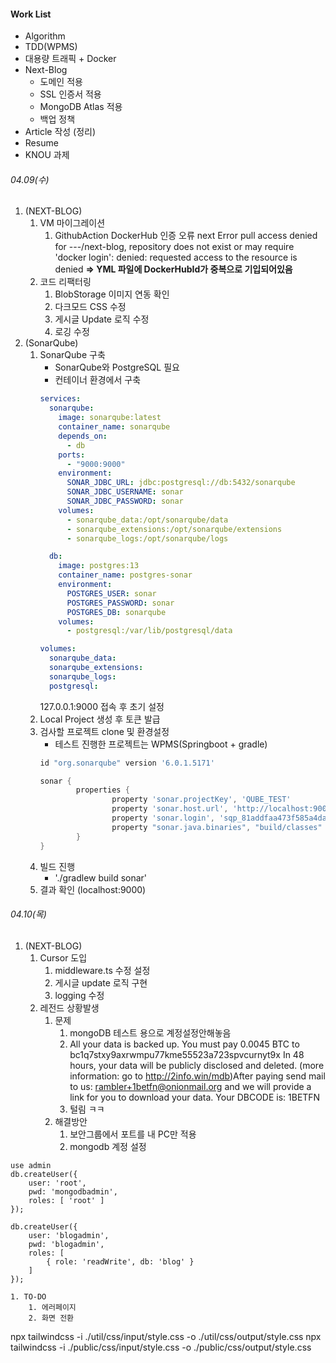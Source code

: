 #### Work List
- Algorithm
- TDD(WPMS)
- 대용량 트래픽 + Docker
- Next-Blog
	- 도메인 적용
	- SSL 인증서 적용
	- MongoDB Atlas 적용
	- 백업 정책
- Article 작성 (정리)
- Resume
- KNOU 과제
###### 04.09(수)
1. (NEXT-BLOG) 
	1. VM 마이그레이션
		1. GithubAction DockerHub 인증 오류
			next Error pull access denied for ---/next-blog, repository does not exist or may require 'docker login': denied: requested access to the resource is denied
			**=> YML 파일에 DockerHubId가 중복으로 기입되어있음**
	2. 코드 리팩터링
		1. BlobStorage 이미지 연동 확인
		2. 다크모드 CSS 수정
		3. 게시글 Update 로직 수정
		4. 로깅 수정
2. (SonarQube)
	1. SonarQube 구축
		- SonarQube와 PostgreSQL 필요
		- 컨테이너 환경에서 구축
		```yml
		services:
		  sonarqube:
		    image: sonarqube:latest
		    container_name: sonarqube
		    depends_on:
		      - db
		    ports:
		      - "9000:9000"
		    environment:
		      SONAR_JDBC_URL: jdbc:postgresql://db:5432/sonarqube
		      SONAR_JDBC_USERNAME: sonar
		      SONAR_JDBC_PASSWORD: sonar
		    volumes:
		      - sonarqube_data:/opt/sonarqube/data
		      - sonarqube_extensions:/opt/sonarqube/extensions
		      - sonarqube_logs:/opt/sonarqube/logs
		
		  db:
		    image: postgres:13
		    container_name: postgres-sonar
		    environment:
		      POSTGRES_USER: sonar
		      POSTGRES_PASSWORD: sonar
		      POSTGRES_DB: sonarqube
		    volumes:
		      - postgresql:/var/lib/postgresql/data
		
		volumes:
		  sonarqube_data:
		  sonarqube_extensions:
		  sonarqube_logs:
		  postgresql:
		```
		127.0.0.1:9000 접속 후 초기 설정
	2. Local Project 생성 후 토큰 발급
	3. 검사할 프로젝트 clone 및 환경설정
		- 테스트 진행한 프로젝트는 WPMS(Springboot + gradle)
		```build.gradle
		id "org.sonarqube" version '6.0.1.5171'
		
		sonar {
		        properties {
		                property 'sonar.projectKey', 'QUBE_TEST'
		                property 'sonar.host.url', 'http://localhost:9000'
		                property 'sonar.login', 'sqp_81addfaa473f585a4dac61c37a4db66a3d9fc9d5' // 발급받은  토큰 값
		                property "sonar.java.binaries", "build/classes"
		        }
		}
		
		```
	4. 빌드 진행
		- './gradlew build sonar'
	5. 결과 확인 (localhost:9000)

###### 04.10(목)
1. (NEXT-BLOG)
	1. Cursor 도입 
		1. middleware.ts 수정 설정
		2. 게시글 update 로직 구현
		3. logging 수정
	2. 레전드 상황발생
		1. 문제
			1. mongoDB 테스트 용으로 계정설정안해놓음
			2. All your data is backed up. You must pay 0.0045 BTC to bc1q7stxy9axrwmpu77kme55523a723spvcurnyt9x In 48 hours, your data will be publicly disclosed and deleted. (more information: go to http://2info.win/mdb)After paying send mail to us: rambler+1betfn@onionmail.org and we will provide a link for you to download your data. Your DBCODE is: 1BETFN
			3. 털림 ㅋㅋ
		2. 해결방안
			1. 보안그룹에서 포트를 내 PC만 적용
			2. mongodb 계정 설정
```
use admin
db.createUser({
	user: 'root',
	pwd: 'mongodbadmin',
	roles: [ 'root' ]
});

db.createUser({
	user: 'blogadmin',
	pwd: 'blogadmin',
	roles: [
		{ role: 'readWrite', db: 'blog' }
	]
});
```
	1. TO-DO
		1. 에러페이지
		2. 화면 전환
npx tailwindcss -i ./util/css/input/style.css -o ./util/css/output/style.css
npx tailwindcss -i ./public/css/input/style.css -o ./public/css/output/style.css